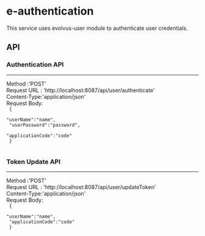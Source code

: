 # e-authentication

This service uses evolvus-user module to authenticate user credentials. <br/>

## API
### Authentication API
------------------------
Method :'POST'<br/>
Request URL : 'http://localhost:8087/api/user/authenticate'<br/>
Content-Type:'application/json'<br/>
Request Body:<br/>
<code>
{<br/>
	"userName":"name",<br/>
	"userPassword":"password",<br/>
	"applicationCode":"code"<br/>
}<br/>
 </code>
 
 ### Token Update API
 ---------------------
Method :'POST'<br/>
Request URL : 'http://localhost:8087/api/user/updateToken'<br/>
Content-Type:'application/json'<br/>
Request Body:<br/>
<code>
{<br/>
	"userName":"name",<br/>
	"applicationCode":"code"<br/>
}<br/>
 </code>

